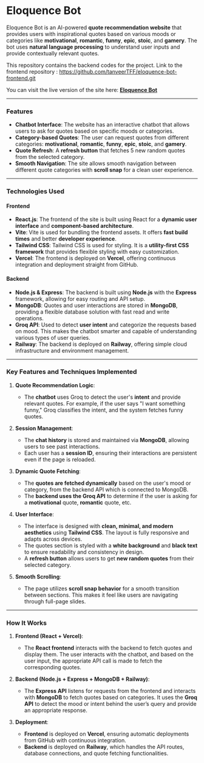 # Eloquence Bot

Eloquence Bot is an AI-powered **quote recommendation website** that provides users with inspirational quotes based on various moods or categories like **motivational**, **romantic**, **funny**, **epic**, **stoic**, and **gamery**. The bot uses **natural language processing** to understand user inputs and provide contextually relevant quotes.

This repository contains the backend codes for the project. Link to the frontend repository : https://github.com/tanveerTFF/eloquence-bot-frontend.git

You can visit the live version of the site here: [**Eloquence Bot**](https://eloquence-bot.vercel.app)

---

### **Features**
- **Chatbot Interface**: The website has an interactive chatbot that allows users to ask for quotes based on specific moods or categories.
- **Category-based Quotes**: The user can request quotes from different categories: **motivational**, **romantic**, **funny**, **epic**, **stoic**, and **gamery**.
- **Quote Refresh**: A **refresh button** that fetches 5 new random quotes from the selected category.
- **Smooth Navigation**: The site allows smooth navigation between different quote categories with **scroll snap** for a clean user experience.
  
---

### **Technologies Used**

#### **Frontend**
- **React.js**: The frontend of the site is built using React for a **dynamic user interface** and **component-based architecture**.
- **Vite**: Vite is used for bundling the frontend assets. It offers **fast build times** and better **developer experience**.
- **Tailwind CSS**: Tailwind CSS is used for styling. It is a **utility-first CSS framework** that provides flexible styling with easy customization.
- **Vercel**: The frontend is deployed on **Vercel**, offering continuous integration and deployment straight from GitHub.

#### **Backend**
- **Node.js & Express**: The backend is built using **Node.js** with the **Express** framework, allowing for easy routing and API setup.
- **MongoDB**: Quotes and user interactions are stored in **MongoDB**, providing a flexible database solution with fast read and write operations.
- **Groq API**: Used to detect **user intent** and categorize the requests based on mood. This makes the chatbot smarter and capable of understanding various types of user queries.
- **Railway**: The backend is deployed on **Railway**, offering simple cloud infrastructure and environment management.

---

### **Key Features and Techniques Implemented**

1. **Quote Recommendation Logic**:
   - The **chatbot** uses Groq to detect the user's **intent** and provide relevant quotes. For example, if the user says "I want something funny," Groq classifies the intent, and the system fetches funny quotes.
   
2. **Session Management**:
   - The **chat history** is stored and maintained via **MongoDB**, allowing users to see past interactions.
   - Each user has a **session ID**, ensuring their interactions are persistent even if the page is reloaded.

3. **Dynamic Quote Fetching**:
   - The **quotes are fetched dynamically** based on the user's mood or category, from the backend API which is connected to MongoDB.
   - The **backend uses the Groq API** to determine if the user is asking for a **motivational** quote, **romantic** quote, etc.
   
4. **User Interface**:
   - The interface is designed with **clean, minimal, and modern aesthetics** using **Tailwind CSS**. The layout is fully responsive and adapts across devices.
   - The quotes section is styled with a **white background** and **black text** to ensure readability and consistency in design.
   - A **refresh button** allows users to get **new random quotes** from their selected category.

5. **Smooth Scrolling**:
   - The page utilizes **scroll snap behavior** for a smooth transition between sections. This makes it feel like users are navigating through full-page slides.

---

### **How It Works**

1. **Frontend (React + Vercel)**:
   - The **React frontend** interacts with the backend to fetch quotes and display them. The user interacts with the chatbot, and based on the user input, the appropriate API call is made to fetch the corresponding quotes.
   
2. **Backend (Node.js + Express + MongoDB + Railway)**:
   - The **Express API** listens for requests from the frontend and interacts with **MongoDB** to fetch quotes based on categories. It uses the **Groq API** to detect the mood or intent behind the user’s query and provide an appropriate response.

3. **Deployment**:
   - **Frontend** is deployed on **Vercel**, ensuring automatic deployments from GitHub with continuous integration.
   - **Backend** is deployed on **Railway**, which handles the API routes, database connections, and quote fetching functionalities.
